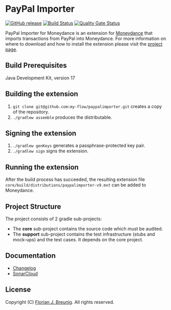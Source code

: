# PayPal Importer
[![GitHub release](https://img.shields.io/github/v/release/my-flow/paypalimporter)](https://github.com/my-flow/paypalimporter/releases/latest) [![Build Status](https://img.shields.io/travis/my-flow/paypalimporter/develop)](https://app.travis-ci.com/github/my-flow/paypalimporter) [![Quality Gate Status](https://img.shields.io/sonar/tech_debt/paypalimporter:core?server=https%3A%2F%2Fsonarcloud.io)](https://sonarcloud.io/component_measures?id=paypalimporter%3Acore&metric=sqale_debt_ratio)

PayPal Importer for Moneydance is an extension for
[Moneydance](http://www.moneydance.com) that imports transactions from PayPal
into Moneydance. For more information on where to download and how to install
the extension please visit the
[project page](https://www.my-flow.com/paypalimporter/).

## Build Prerequisites
Java Development Kit, version 17

## Building the extension
1. `git clone git@github.com:my-flow/paypalimporter.git` creates a copy of the
repository.
2. `./gradlew assemble` produces the distributable.

## Signing the extension
1. `./gradlew genKeys` generates a passphrase-protected key pair.
2. `./gradlew sign` signs the extension.

## Running the extension
After the build process has succeeded, the resulting extension file
`core/build/distributions/paypalimporter-v9.mxt` can be added to Moneydance.

## Project Structure
The project consists of 2 gradle sub-projects:
- The **core** sub-project contains the source code which must be audited.
- The **support** sub-project contains the test infrastructure (stubs and
mock-ups) and the test cases. It depends on the core project.

## Documentation
* [Changelog](CHANGELOG.md)
* [SonarCloud](https://sonarcloud.io/organizations/paypalimporter/)

## License
Copyright (C) [Florian J. Breunig](http://www.my-flow.com).
All rights reserved.
